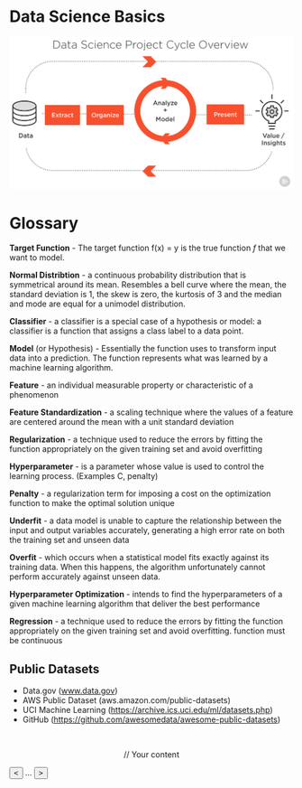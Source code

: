 # Data Science Basics

![Data Science Cycle Overview](img/Data-Science-Cycle-Overview.png)

# Glossary

**Target Function** - The target function f(x) = y is the true function *f* that we want to model.

**Normal Distribtion** - a continuous probability distribution that is symmetrical around its mean. Resembles a bell curve where the mean, the standard deviation is 1, the skew is zero, the kurtosis of 3 and the median and mode are equal for a unimodel distribution. 

**Classifier** -  a classifier is a special case of a hypothesis or model: a classifier is a function that assigns a class label to a data point.

**Model** (or Hypothesis) - Essentially the function uses to transform input data into a prediction. The function represents what was learned by a machine learning algorithm.

**Feature** - an individual measurable property or characteristic of a phenomenon

**Feature Standardization** - a scaling technique where the values of a feature are centered around the mean with a unit standard deviation

**Regularization** - a technique used to reduce the errors by fitting the function appropriately on the given training set and avoid overfitting

**Hyperparameter** - is a parameter whose value is used to control the learning process. (Examples C, penalty)

**Penalty** - a regularization term for imposing a cost on the optimization function to make the optimal solution unique

**Underfit** - a data model is unable to capture the relationship between the input and output variables accurately, generating a high error rate on both the training set and unseen data

**Overfit** - which occurs when a statistical model fits exactly against its training data. When this happens, the algorithm unfortunately cannot perform accurately against unseen data.

**Hyperparameter Optimization** - intends to find the hyperparameters of a given machine learning algorithm that deliver the best performance

**Regression** - a technique used to reduce the errors by fitting the function appropriately on the given training set and avoid overfitting. function must be continuous




















## Public Datasets

* Data.gov (www.data.gov)
* AWS Public Dataset (aws.amazon.com/public-datasets)
* UCI Machine Learning (https://archive.ics.uci.edu/ml/datasets.php)
* GitHub (https://github.com/awesomedata/awesome-public-datasets)


[![]()](https://github.com/user/repository/subscription)

<p align="center">
    // Your content
</p>

[<button class="button" type="submit"><</button>](DataScience-Notes.md)
... [<button class="button" type="submit">></button>](Code-Snippets.md)



